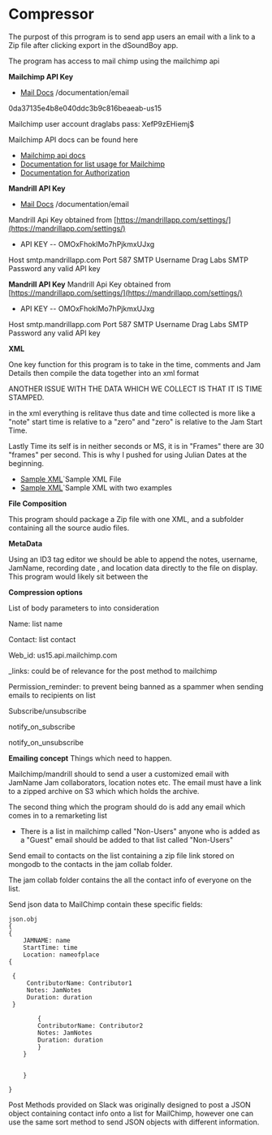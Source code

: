 # Compressor

The purpost of this prrogram is to send app users an email with a link to a 
Zip file after clicking export in the dSoundBoy app. 

The program has access to mail chimp using the mailchimp api


**Mailchimp API Key**
*  [Mail Docs](ducumentation/email.md) /documentation/email

0da37135e4b8e040ddc3b9c816beaeab-us15

Mailchimp user account
draglabs
pass:  XefP9zEHiemj$

Mailchimp API docs can be found here

* [Mailchimp api docs](http://developer.mailchimp.com/documentation/mailchimp/reference/overview/) 
* [Documentation for list usage for Mailchimp](http://developer.mailchimp.com/documentation/mailchimp/reference/lists/)
* [Documentation for Authorization](http://developer.mailchimp.com/documentation/mailchimp/reference/authorized-apps/#)

**Mandrill API Key**

*  [Mail Docs](ducumentation/email.md) /documentation/email

Mandrill Api Key obtained from [https://mandrillapp.com/settings/](https://mandrillapp.com/settings/)

* API KEY --  OMOxFhoklMo7hPjkmxUJxg

Host smtp.mandrillapp.com
Port 587
SMTP Username Drag Labs
SMTP Password any valid API key

**Mandrill API Key**
Mandrill Api Key obtained from [https://mandrillapp.com/settings/](https://mandrillapp.com/settings/)

* API KEY --  OMOxFhoklMo7hPjkmxUJxg

Host smtp.mandrillapp.com
Port 587
SMTP Username Drag Labs
SMTP Password any valid API key

**XML**  

One key function for this program is to take in the time, comments and Jam Details then
compile the data together into an xml format

ANOTHER ISSUE WITH THE DATA WHICH WE COLLECT IS THAT IT IS TIME STAMPED. 

in the xml everything is relitave thus date and time collected is more like a "note"
start time is relative to a "zero" and "zero" is relative to the Jam Start Time. 

Lastly Time its self is in neither seconds or MS, it is in "Frames" there are 30 "frames" per second. 
This is why I pushed for using Julian Dates at the beginning. 

* [Sample XML](SampleXML.xml)`Sample XML File
* [Sample XML](SampleTwoTrackXML.xml)`Sample XML with two examples

**File Composition**

This program should package a Zip file with one XML, and a subfolder containing all the source audio files. 

**MetaData**

Using an ID3 tag editor we should be able to append the notes, username, JamName, recording date , and location data 
    directly to the file on display. This program would likely sit between the 

**Compression options**



List of body parameters to into consideration

Name: list name

Contact: list contact

Web_id: us15.api.mailchimp.com

_links: could be of relevance for the post method to mailchimp

Permission_reminder: to prevent being banned as a spammer when sending emails to recipients on list

Subscribe/unsubscribe

notify_on_subscribe

notify_on_unsubscribe

**Emailing concept**
Things which need to happen. 

Mailchimp/mandrill should to send a user a customized email with JamName
Jam collaborators, location notes etc. The email must have a link to a 
zipped archive on S3 which which holds the archive. 

The second thing which the program should do is add any email which comes in to a remarketing list
   - There is a list in mailchimp called "Non-Users" anyone who is added
   as a "Guest" email should be added to that list called "Non-Users"


Send email to contacts on the list 
containing a zip file link stored on mongodb to the contacts in the jam collab folder.

The jam collab folder contains the all the contact info of everyone on the list. 

Send json data to MailChimp contain these specific fields:

    json.obj
    {
    {
        JAMNAME: name
        StartTime: time
        Location: nameofplace
    {
     
     {
         ContributorName: Contributor1
         Notes: JamNotes
         Duration: duration   
     }
     
            {
            ContributorName: Contributor2
            Notes: JamNotes
            Duration: duration
            }
        }
        
    
        } 

    }
    
 Post Methods provided on Slack was originally designed to post a JSON object 
 containing contact info onto a list for MailChimp, however one can use the same sort
 method to send JSON objects with different information.
